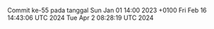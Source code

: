 Commit ke-55 pada tanggal Sun Jan 01 14:00 2023 +0100
Fri Feb 16 14:43:06 UTC 2024
Tue Apr  2 08:28:19 UTC 2024
